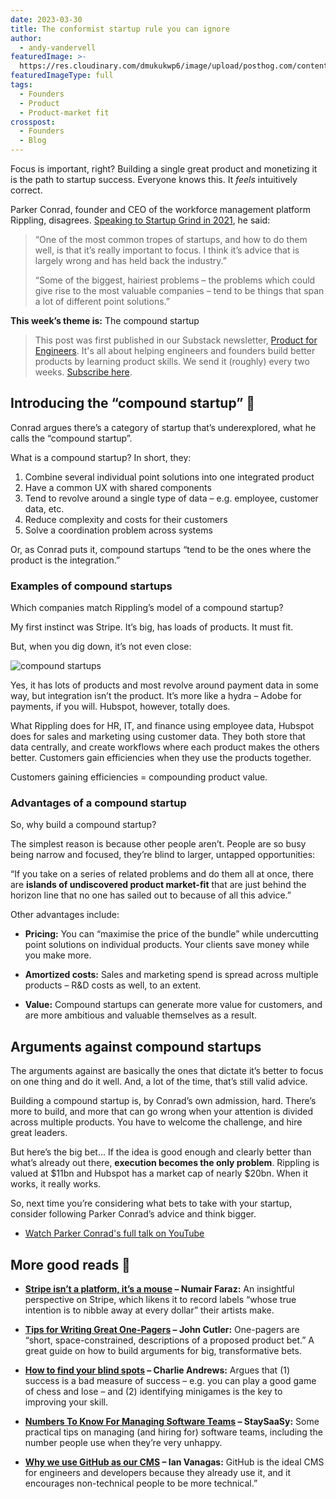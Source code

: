 ```yaml
---
date: 2023-03-30
title: The conformist startup rule you can ignore
author:
  - andy-vandervell
featuredImage: >-
  https://res.cloudinary.com/dmukukwp6/image/upload/posthog.com/contents/images/newsletter/feature-images/working-out.png
featuredImageType: full
tags:
  - Founders
  - Product
  - Product-market fit
crosspost:
  - Founders
  - Blog
---
```


Focus is important, right? Building a single great product and monetizing it is the path to startup success. Everyone knows this. It _feels_ intuitively correct. 

Parker Conrad, founder and CEO of the workforce management platform Rippling, disagrees. [Speaking to Startup Grind in 2021](https://www.youtube.com/watch?v=BbSNA64TQ7s), he said:

> “One of the most common tropes of startups, and how to do them well, is that it’s really important to focus. I think it’s advice that is largely wrong and has held back the industry.”
>
> “Some of the biggest, hairiest problems – the problems which could give rise to the most valuable companies – tend to be things that span a lot of different point solutions.”

**This week’s theme is:** The compound startup

> This post was first published in our Substack newsletter, [Product for Engineers](https://newsletter.posthog.com/). It's all about helping engineers and founders build better products by learning product skills. We send it (roughly) every two weeks. [Subscribe here](https://newsletter.posthog.com/subscribe).

## Introducing the “compound startup” 🚀

Conrad argues there’s a category of startup that’s underexplored, what he calls the “compound startup”. 

What is a compound startup? In short, they:

1. Combine several individual point solutions into one integrated product
2. Have a common UX with shared components
3. Tend to revolve around a single type of data – e.g. employee, customer data, etc.
4. Reduce complexity and costs for their customers
5. Solve a coordination problem across systems

Or, as Conrad puts it, compound startups “tend to be the ones where the product is the integration.”

### Examples of compound startups

Which companies match Rippling’s model of a compound startup?

My first instinct was Stripe. It’s big, has loads of products. It must fit. 

But, when you dig down, it’s not even close:

![compound startups](https://res.cloudinary.com/dmukukwp6/image/upload/v1710055416/posthog.com/contents/images/blog/compound-startups.png)

Yes, it has lots of products and most revolve around payment data in some way, but integration isn’t the product. It’s more like a hydra – Adobe for payments, if you will. Hubspot, however, totally does. 

What Rippling does for HR, IT, and finance using employee data, Hubspot does for sales and marketing using customer data. They both store that data centrally, and create workflows where each product makes the others better. Customers gain efficiencies when they use the products together. 

Customers gaining efficiencies = compounding product value. 

### Advantages of a compound startup

So, why build a compound startup?

The simplest reason is because other people aren’t. People are so busy being narrow and focused, they’re blind to larger, untapped opportunities:

“If you take on a series of related problems and do them all at once, there are **islands of undiscovered product market-fit** that are just behind the horizon line that no one has sailed out to because of all this advice.”

Other advantages include:

- **Pricing:** You can “maximise the price of the bundle” while undercutting point solutions on individual products. Your clients save money while you make more.

- **Amortized costs:** Sales and marketing spend is spread across multiple products – R&D costs as well, to an extent.

- **Value:** Compound startups can generate more value for customers, and are more ambitious and valuable themselves as a result.

## Arguments against compound startups

The arguments against are basically the ones that dictate it’s better to focus on one thing and do it well. And, a lot of the time, that’s still valid advice.

Building a compound startup is, by Conrad’s own admission, hard. There’s more to build, and more that can go wrong when your attention is divided across multiple products. You have to welcome the challenge, and hire great leaders.

But here’s the big bet... If the idea is good enough and clearly better than what’s already out there, **execution becomes the only problem**. Rippling is valued at $11bn and Hubspot has a market cap of nearly $20bn. When it works, it really works.

So, next time you’re considering what bets to take with your startup, consider following Parker Conrad’s advice and think bigger.

- [Watch Parker Conrad's full talk on YouTube](https://www.youtube.com/watch?v=BbSNA64TQ7s)

## More good reads 🤔

- **[Stripe isn’t a platform, it’s a mouse](https://numair.medium.com/stripe-isnt-a-platform-it-s-a-mouse-913b2352fb5) – Numair Faraz:** An insightful perspective on Stripe, which likens it to record labels “whose true intention is to nibble away at every dollar” their artists make.

- **[Tips for Writing Great One-Pagers](https://medium.com/@johnpcutler/great-one-pagers-592ebbaf80ec) – John Cutler:** One-pagers are “short, space-constrained, descriptions of a proposed product bet.” A great guide on how to build arguments for big, transformative bets.

- **[How to find your blind spots](https://www.zeptonaut.com/posts/find-your-blind-spots/?utm_source=posthog-newsletter&utm_medium=email) – Charlie Andrews:** Argues that (1) success is a bad measure of success – e.g. you can play a good game of chess and lose – and (2) identifying minigames is the key to improving your skill.

- **[Numbers To Know For Managing Software Teams](https://blog.staysaasy.com/p/numbers-to-know-for-managing-software?utm_source=posthog-newsletter&utm_medium=email) – StaySaaSy:** Some practical tips on managing (and hiring for) software teams, including the number people use when they’re very unhappy.

- **[Why we use GitHub as our CMS](https://posthog.com/blog/github-cms?utm_source=posthog-newsletter&utm_medium=email) – Ian Vanagas:** GitHub is the ideal CMS for engineers and developers because they already use it, and it encourages non-technical people to be more technical.”

<NewsletterForm />
